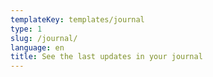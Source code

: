```yaml
---
templateKey: templates/journal
type: 1
slug: /journal/
language: en
title: See the last updates in your journal
---
```


